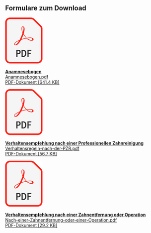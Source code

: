 ## Formulare zum Download

<a class="download" href="./download/Anamnesebogen.pdf" target="_blank">

  ![Pdf Icon](images/icons/pdf.svg)
  
  <div class="download__text">
    <b>Anamnesebogen</b><br>
    <span class="download__link">Anamnesebogen.pdf</span><br>
    PDF-Dokument [641.4 KB]
  </div>
</a>

<a class="download" href="./download/Verhaltensregeln-nach-der-PZR.pdf" target="_blank">

  ![Pdf Icon](images/icons/pdf.svg)
  
  <div class="download__text">
    <b>Verhaltensempfehlung nach einer Professionellen Zahnreinigung</b><br>
    <span class="download__link">Verhaltensregeln-nach-der-PZR.pdf</span><br>
    PDF-Dokument [56.7 KB] 
  </div>
</a>

<a class="download" href="./download/Nach-einer-Zahnentfernung-oder-einer-Operation.pdf" target="_blank">

  ![Pdf Icon](images/icons/pdf.svg)
  
  <div class="download__text">
    <b>Verhaltensempfehlung nach einer Zahnentfernung oder Operation</b><br>
    <span class="download__link">Nach-einer-Zahnentfernung-oder-einer-Operation.pdf</span><br>
    PDF-Dokument [29.2 KB]  
  </div>
</a>
